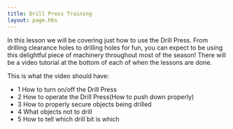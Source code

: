 ```yaml
---
title: Drill Press Training
layout: page.hbs
---
```


In this lesson we will be covering just how to use the Drill Press. From drilling clearance holes to drilling holes for fun, you can expect to be using this delightful piece of machinery throughout most of the season! There will be a video tutorial at the bottom of each of when the lessons are done.

This is what the video should have:

- 1 How to turn on/off the Drill Press
- 2 How to operate the Drill Press(How to push down properly)
- 3 How to properly secure objects being drilled
- 4 What objects not to drill
- 5 How to tell which drill bit is which
